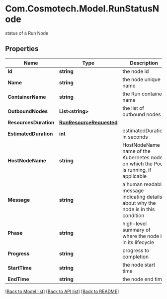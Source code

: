 # Com.Cosmotech.Model.RunStatusNode
status of a Run Node

## Properties

Name | Type | Description | Notes
------------ | ------------- | ------------- | -------------
**Id** | **string** | the node id | [optional] 
**Name** | **string** | the node unique name | [optional] 
**ContainerName** | **string** | the Run container name | [optional] 
**OutboundNodes** | **List&lt;string&gt;** | the list of outbound nodes | [optional] [readonly] 
**ResourcesDuration** | [**RunResourceRequested**](RunResourceRequested.md) |  | [optional] 
**EstimatedDuration** | **int** | estimatedDuration in seconds | [optional] 
**HostNodeName** | **string** | HostNodeName name of the Kubernetes node on which the Pod is running, if applicable | [optional] 
**Message** | **string** | a human readable message indicating details about why the node is in this condition | [optional] 
**Phase** | **string** | high-level summary of where the node is in its lifecycle | [optional] 
**Progress** | **string** | progress to completion | [optional] 
**StartTime** | **string** | the node start time | [optional] 
**EndTime** | **string** | the node end time | [optional] 

[[Back to Model list]](../README.md#documentation-for-models) [[Back to API list]](../README.md#documentation-for-api-endpoints) [[Back to README]](../README.md)


